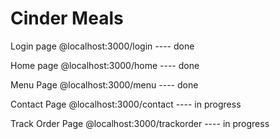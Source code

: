 # Cinder Meals

Login page
@localhost:3000/login ---- done

Home page
@localhost:3000/home ---- done

Menu Page
@localhost:3000/menu ---- done

Contact Page
@localhost:3000/contact ---- in progress

Track Order Page
@localhost:3000/trackorder ---- in progress

